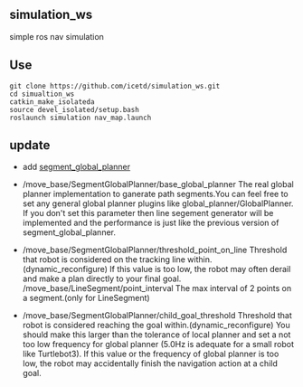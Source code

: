 ## simulation_ws
simple ros nav simulation

## Use
```
git clone https://github.com/icetd/simulation_ws.git
cd simualtion_ws
catkin_make_isolateda
source devel_isolated/setup.bash 
roslaunch simulation nav_map.launch
```

## update
- add [segment_global_planner](https://github.com/WLwind/segment_global_planner)

- /move_base/SegmentGlobalPlanner/base_global_planner
The real global planner implementation to ganerate path segments.You can feel free to set any general global planner plugins like global_planner/GlobalPlanner. If you don't set this parameter then line segement generator will be implemented and the performance is just like the previous version of segment_global_planner.
- /move_base/SegmentGlobalPlanner/threshold_point_on_line
Threshold that robot is considered on the tracking line within.(dynamic_reconfigure) If this value is too low, the robot may often derail and make a plan directly to your final goal.
/move_base/LineSegment/point_interval
The max interval of 2 points on a segment.(only for LineSegment)
- /move_base/SegmentGlobalPlanner/child_goal_threshold
Threshold that robot is considered reaching the goal within.(dynamic_reconfigure) You should make this larger than the tolerance of local planner and set a not too low frequency for global planner (5.0Hz is adequate for a small robot like Turtlebot3). If this value or the frequency of global planner is too low, the robot may accidentally finish the navigation action at a child goal.